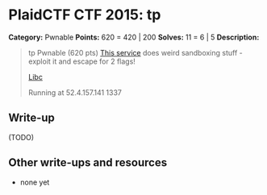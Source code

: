 # PlaidCTF CTF 2015: tp

**Category:** Pwnable
**Points:** 620 = 420 | 200
**Solves:** 11 = 6 | 5
**Description:**

> tp
> Pwnable (620 pts)
> [This service](http://play.plaidctf.com/files/problem_414d338fffb41107a3cf70bd0a7feffe.elf) does weird sandboxing stuff - exploit it and escape for 2 flags!
> 
> [Libc](http://play.plaidctf.com/files/libc_3f6aaa980b58f7c7590dee12d731e099.so.6)
> 
> Running at 52.4.157.141 1337

## Write-up

(TODO)

## Other write-ups and resources

* none yet